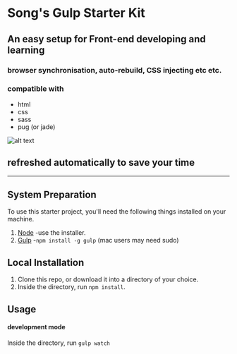# **Song's Gulp Starter Kit**
## **An easy setup for Front-end developing and learning**
### browser synchronisation, auto-rebuild, CSS injecting etc etc.


### compatible with
* html
* css
* sass
* pug (or jade)

![alt text](https://cloud.githubusercontent.com/assets/19645990/19924172/314a7272-a0c1-11e6-9d55-baecce68a23d.gif)
## **refreshed automatically to save your time**

***

## **System Preparation**
To use this starter project, you'll need the following things installed on your machine.

1. [Node](https://nodejs.org/) -use the installer.
2. [Gulp](http://gulpjs.com/) -`npm install -g gulp` (mac users may need sudo)

## **Local Installation**
1. Clone this repo, or download it into a directory of your choice.
2. Inside the directory, run `npm install`.

## **Usage**
#### **development mode**

Inside the directory, run `gulp watch`
